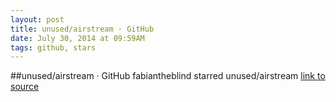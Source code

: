 ```yaml
---
layout: post
title: unused/airstream · GitHub
date: July 30, 2014 at 09:59AM
tags: github, stars
---
```

##unused/airstream · GitHub
fabiantheblind starred unused/airstream
[link to source](http://ift.tt/1mVXu5X) 
